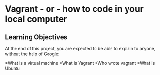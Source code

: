 # Vagrant - or - how to code in your local computer
## Learning Objectives

At the end of this project, you are expected to be able to explain to anyone, without the help of Google:

*What is a virtual machine
*What is Vagrant
*Who wrote vagrant
*What is Ubuntu
